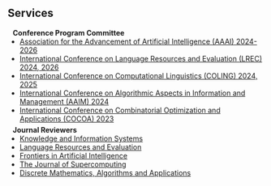 ## Services

<h4 style="margin:0 10px 0;">Conference Program Committee</h4>

<ul style="margin:0 0 5px;">
  <li><a href="https://aaai.org/"><autocolor>Association for the Advancement of Artificial Intelligence (AAAI) 2024-2026</autocolor></a></li>
  <li><a href="https://lrec-coling-2024.org/"><autocolor>International Conference on Language Resources and Evaluation (LREC) 2024, 2026</autocolor></a></li>
  <li><a href="https://coling2025.org/"><autocolor>International Conference on Computational Linguistics (COLING) 2024, 2025</autocolor></a></li>
  <li><a href="https://theory.utdallas.edu/AAIM2024/"><autocolor>International Conference on Algorithmic Aspects in Information and Management (AAIM) 2024</autocolor></a></li>
  <li><a href="https://coling2025.org/"><autocolor>International Conference on Combinatorial Optimization and Applications (COCOA) 2023</autocolor></a></li>
</ul>

<h4 style="margin:0 10px 0;">Journal Reviewers</h4>

<ul style="margin:0 0 20px;">
  <li><a href="https://link.springer.com/journal/10115"><autocolor>Knowledge and Information Systems </autocolor></a></li>
  <li><a href="https://link.springer.com/journal/10579"><autocolor>Language Resources and Evaluation </autocolor></a></li>
  <li><a href="https://www.frontiersin.org/journals/artificial-intelligence"><autocolor>Frontiers in Artificial Intelligence</autocolor></a></li>
  <li><a href="https://link.springer.com/journal/11227"><autocolor>The Journal of Supercomputing </autocolor></a></li>
  <li><a href="https://www.editorialmanager.com/dmaa/default.aspx"><autocolor>Discrete Mathematics, Algorithms and Applications </autocolor></a></li>
</ul>